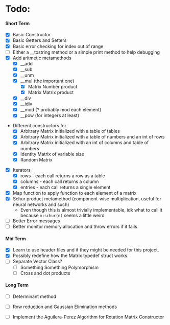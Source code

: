 # Todo:
#### Short Term
- [x] Basic Constructor
- [x] Basic Getters and Setters
- [x] Basic error checking for index out of range
- [ ] Either a \_\_tostring method or a simple print method to help debugging
- [x] Add aritmetic metamethods
	- [x] \_\_add
	- [x] \_\_sub
	- [x] \_\_unm
	- [x] \_\_mul (the important one)
		- [x] Matrix Number product
		- [x] Matrix Matrix product
	- [x] \_\_div
	- [x] \_\_idiv
	- [x] \_\_mod (? probably mod each element)
	- [x] \_\_pow (for integers at least)
- Different constructors for
	- [x] Arbitrary Matrix initialized with a table of tables
	- [x] Arbitrary Matrix initialized with a table of numbers and an int of rows
	- [x] Arbitrary Matrix initialized with an int of columns and table of numbers
	- [x] Identity Matrix of variable size
	- [x] Random Matrix
- [x] Iterators
	- [x] rows - each call returns a row as a table
	- [x] columns - each call returns a column
	- [x] entries - each call returns a single element
- [x] Map function to apply function to each element of a matrix
- [x] Schur product metamethod (component-wise multiplication, useful for neural networks and such)
	- Even though this is almost trivially implementable, idk what to call it because ```m:schur(n)``` seems a little weird
- [ ] Better Error messages
- [ ] Better monitor memory allocation and throw errors if it fails

#### Mid Term
- [x] Learn to use header files and if they might be needed for this project.
- [x] Possibly redefine how the Matrix typedef struct works.
- [ ] Separate Vector Class?
	- [ ] Something Something Polymorphism
	- [ ] Cross and dot products

#### Long Term
- [ ] Determinant method
- [ ] Row reduction and Gaussian Elimination methods
- [ ] Implement the Aguilera-Perez Algorithm for Rotation Matrix Constructor


